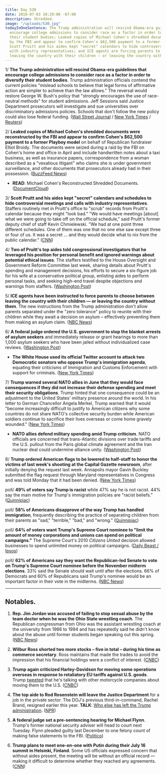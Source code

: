 ```yaml
---
title: Day 530
date: 2018-07-03 10:29:00 -07:00
description: Shredded.
image: "/uploads/530.jpg"
todayInOneSentence: The Trump administration will rescind Obama-era guidelines that
  encourage college admissions to consider race as a factor in order to diversify
  their student bodies; Leaked copies of Michael Cohen's shredded documents were reconstructed
  by the FBI and appear to confirm Cohen's $62,500 payment to a former Playboy model;
  Scott Pruitt and his aides kept "secret" calendars to hide controversial meetings
  with industry representatives; and ICE agents are forcing parents to choose between
  leaving the country with their children — or leaving the country without them.
---
```


1/ **The Trump administration will rescind Obama-era guidelines that encourage college admissions to consider race as a factor in order to diversify their student bodies**. Trump administration officials contend the current policies "mislead schools to believe that legal forms of affirmative action are simpler to achieve than the law allows." The reversal would restore George W. Bush's policy that "strongly encourages the use of race-neutral methods" for student admissions. Jeff Sessions said Justice Department prosecutors will investigate and sue universities over discriminatory admissions policies. Schools that don't follow the new policy could also lose federal funding. ([Wall Street Journal](https://www.wsj.com/articles/trump-administration-to-rescind-obama-era-guidelines-on-race-in-college-admissions-1530619273) / [New York Times](https://www.nytimes.com/2018/07/03/us/politics/trump-affirmative-action-race-schools.html) / [Reuters](https://www.reuters.com/article/us-usa-education-race/trump-to-rescind-race-guidelines-in-college-admissions-wsj-idUSKBN1JT1HO))

2/ **Leaked copies of Michael Cohen's shredded documents were reconstructed by the FBI and appear to confirm Cohen's $62,500 payment to a former Playboy model** on behalf of Republican fundraiser Elliot Broidy. The documents were seized during a raid by the FBI on Cohen's home and office in April and include handwritten notes about a taxi business, as well as insurance papers, correspondence from a woman described as a "vexatious litigant" who claims she is under government surveillance, and other documents that prosecutors already had in their possession. ([BuzzFeed News](https://www.buzzfeed.com/jasonleopold/here-are-the-documents-recovered-from-michael-cohens?utm_term=.wfrEW9gKng#.klo3PRbDjb))

* **READ**: Michael Cohen's Reconstructed Shredded Documents. ([DocumentCloud](https://www.documentcloud.org/documents/4568861-Michael-Cohen-s-Reconstructed-Shredded-Documents.html))

3/ **Scott Pruitt and his aides kept "secret" calendars and schedules to hide controversial meetings and calls with industry representatives**. Staffers routinely met in Pruitt's office to "scrub" records from Pruitt's calendar because they might "look bad." "We would have meetings \[about\] what we were going to take off on the official schedule," said Pruitt's former deputy chief of staff Kevin Chmielewski. "We had at one point three different schedules. One of them was one that no one else saw except three or four of us. It was a secret ... and they would decide what to nix from the public calendar." ([CNN](https://www.cnn.com/2018/07/02/politics/scott-pruitt-whistleblower-secret-calendar/index.html))

4/ **Two of Pruitt's top aides told congressional investigators that he leveraged his position for personal benefit and ignored warnings about potential ethical issues**. The staffers testified to the House Oversight and Government Reform Committee last week, sharing details about Pruitt's spending and management decisions, his efforts to secure a six-figure job for his wife at a conservative political group, enlisting aides to perform personal tasks, and seeking high-end travel despite objections and warnings from staffers. ([Washington Post](https://www.washingtonpost.com/national/health-science/pruitt-aides-reveal-new-details-of-his-spending-and-management-at-epa/2018/07/02/71b87384-7aec-11e8-80be-6d32e182a3bc_story.html?utm_term=.170abe6c9b29))

5/ **ICE agents have been instructed to force parents to choose between leaving the country with their children — or leaving the country without them**. The new instructions from the Trump administration don't allow parents separated under the "zero tolerance" policy to reunite with their children while they await a decision on asylum – effectively preventing them from making an asylum claim. ([NBC News](https://www.nbcnews.com/politics/immigration/new-trump-admin-order-separated-parents-leave-u-s-kids-n888631))

6/ **A federal judge ordered the U.S. government to stop the blanket arrests of asylum seekers** and immediately release or grant hearings to more than 1,000 asylum seekers who have been jailed without individualized case reviews. ([Washington Post](https://www.washingtonpost.com/local/public-safety/us-judge-blocks-trump-crackdown-on-asylum-seekers-bars-blanket-detentions-of-those-with-persecution-claims/2018/07/02/cdc707ba-7e36-11e8-b660-4d0f9f0351f1_story.html))

* **The White House used its official Twitter account to attack two Democratic senators who oppose Trump's immigration agenda**, equating their criticisms of Immigration and Customs Enforcement with support for criminals. ([New York Times](https://www.nytimes.com/2018/07/02/us/politics/white-house-twitter-kamala-harris-elizabeth-warren.html))

7/ **Trump warned several NATO allies in June that they would face consequences if they did not increase their defense spending and meet their security obligations**. Trump hinted that one consequence could be an adjustment to the United States' military presence around the world. In his letter to German Chancellor Angela Merkel, Trump warned that it would "become increasingly difficult to justify to American citizens why some countries do not share NATO's collective security burden while American soldiers continue to sacrifice their lives overseas or come home gravely wounded." ([New York Times](https://www.nytimes.com/2018/07/02/world/europe/trump-nato.html))

* **NATO allies defend military spending amid Trump criticism**. NATO officials are concerned that trans-Atlantic divisions over trade tariffs and the U.S. pullout from the Paris global climate agreement and the Iran nuclear deal could undermine alliance unity. ([Washington Post](https://www.washingtonpost.com/world/europe/nato-allies-defend-military-spending-amid-trump-criticism/2018/07/03/f965ea38-7ec9-11e8-a63f-7b5d2aba7ac5_story.html))

8/ **Trump ordered American flags to be lowered to half-staff to honor the victims of last week's shooting at the Capital Gazette newsroom**, after initially denying the request last week. Annapolis mayor Gavin Buckley submitted the flag request through Maryland representatives in Congress and was told Monday that it had been denied. ([New York Times](https://www.nytimes.com/2018/07/03/us/capital-gazette-flags-half-staff.html))

poll/ **49% of voters say Trump is racist** while 47% say he is not racist. 44% say the main motive for Trump's immigration policies are "racist beliefs." ([Quinnipiac](https://poll.qu.edu/national/release-detail?ReleaseID=2554))

poll/ **58% of Americans disapprove of the way Trump has handled immigration**, frequently describing the practice of separating children from their parents as "sad," "terrible," "bad," and "wrong." ([Quinnipiac](https://poll.qu.edu/national/release-detail?ReleaseID=2554))

poll/ **64% of voters want Trump's Supreme Court nominee to "limit the amount of money corporations and unions can spend on political campaigns."** The Supreme Court's 2010 *Citizens United* decision allowed businesses to spend unlimited money on political campaigns. ([Daily Beast / Ipsos](https://www.thedailybeast.com/abortion-more-scotus-watchers-are-concerned-about-campaign-dollardollardollar-poll))

poll/ **62% of Americans say they want the Republican-led Senate to vote on Trump's Supreme Court nominee before the November midterm elections**. 33% said the Senate should wait until after the elections. 66% of Democrats and 60% of Republicans said Trump's nominee would be an important factor in their vote in the midterms. ([NBC News](https://www.nbcnews.com/politics/white-house/nbc-news-poll-most-want-vote-trump-supreme-court-nominee-n888451))

---

## Notables.

1. **Rep. Jim Jordan was accused of failing to stop sexual abuse by the team doctor when he was the Ohio State wrestling coach**. The Republican congressman from Ohio was the assistant wrestling coach at the university from 1986 to 1994 and has repeatedly said he didn't know about the abuse until former students began speaking out this spring. ([NBC News](https://www.nbcnews.com/news/us-news/powerful-gop-rep-jim-jordan-accused-turning-blind-eye-sexual-n888386))

2. **Wilbur Ross shorted two more stocks – five in total – during his time as commerce secretary**. Ross maintains that made the trades to avoid the impression that his financial holdings were a conflict of interest. ([CNBC](https://www.cnbc.com/2018/07/02/wilbur-ross-shorted-two-additional-shares-as-commerce-secretary.html))

3. **Trump again criticized Harley-Davidson for moving some operations overseas in response to retaliatory EU tariffs against U.S. goods**. Trump [tweeted](https://twitter.com/realDonaldTrump/status/1014146835135516672?ref_src=twsrc%5Etfw%7Ctwcamp%5Etweetembed%7Ctwterm%5E1014146835135516672&ref_url=https%3A%2F%2Fwww.cnbc.com%2F2018%2F07%2F03%2Ftrump-blasts-harley-davidson-again-says-his-administration-is-workin.html) that he's talking with other motorcycle companies about moving them to the U.S. ([CNBC](https://www.cnbc.com/2018/07/03/trump-blasts-harley-davidson-again-says-his-administration-is-workin.html))

4. **The top aide to Rod Rosenstein will leave the Justice Department** for a job in the private sector. The DOJ's previous third-in-command, Rachel Brand, resigned earlier this year. **TALK**: [Who else has left the Trump administration](https://talk.whatthefuckjusthappenedtoday.com/t/who-the-fuck-has-left-the-trump-administration/908/279?u=matt). ([NPR](https://www.npr.org/2018/07/03/625581627/another-top-justice-department-lawyer-steps-down-following-earlier-departures))

5. **A federal judge set a pre-sentencing hearing for Michael Flynn**. Trump's former national security adviser will head to court next Tuesday. Flynn pleaded guilty last December to one felony count of making false statements to the FBI. ([Politico](https://www.politico.com/story/2018/07/02/michael-flynn-july-hearing-date-691336))

6. **Trump plans to meet one-on-one with Putin during their July 16 summit in Helsinki, Finland**. Some US officials expressed concern that without aides present, the meeting will be without an official record — making it difficult to determine whether they reached any agreements. ([CNN](https://www.cnn.com/2018/07/02/politics/donald-trump-vladimir-putin-meeting/index.html))
